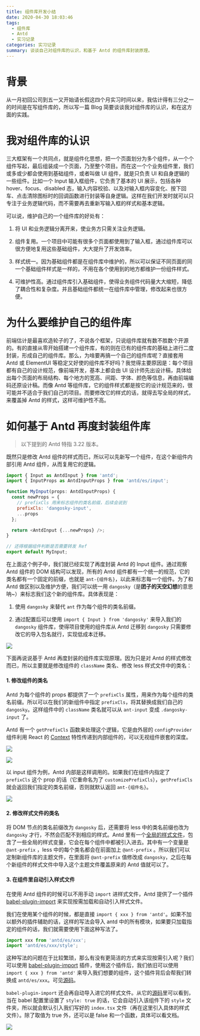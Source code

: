 ```yaml
---
title: 组件库开发小结
date: 2020-04-30 18:03:46
tags:
  - 组件库
  - Antd
  - 实习记录
categories: 实习记录
summary: 谈谈自己对组件库的认识，和基于 Antd 的组件库封装原理。
---
```


# 背景

从一月初回公司到五一又开始请长假这四个月实习时间以来，我估计得有三分之一的时间是在写组件库的，所以写一篇 Blog 简要谈谈我对组件库的认识，和在这方面的实践。

# 我对组件库的认识

三大框架有一个共同点，就是组件化思想，把一个页面划分为多个组件，从一个个组件写起，最后组装成一个页面，乃至整个项目。而在这一个个业务组件里，我们或多或少都会使用到基础组件，或者叫做 UI 组件，就是只负责 UI 和自身逻辑的一些组件。比如一个 Input 输入框组件，它负责了基本的 UI 展示，包括各种 hover、focus、disabled 态，输入内容校验、以及对输入框内容变化、按下回车、点击清除图标时的回调函数进行封装等自身逻辑。这样在我们开发时就可以只专注于业务逻辑代码，而不需要再去重新写输入框的样式和基本逻辑。

可以说，维护自己的一个组件库的好处有：

1. 将 UI 和业务逻辑分离开来，使业务方只需关注业务逻辑。

2. 组件复用。一个项目中可能有很多个页面都使用到了输入框，通过组件库可以很方便地复用这些基础组件，大大提升了开发效率。

3. 样式统一。因为基础组件都是在组件库中维护的，所以可以保证不同页面的同一个基础组件样式是一样的，不用在各个使用到的地方都维护一份组件样式。

4. 可维护性高。通过组件库引入基础组件，使得业务组件代码量大大缩短，降低了耦合性和复杂度。并且基础组件都统一在组件库中管理，修改起来也很方便。


# 为什么要维护自己的组件库

前端估计是最喜欢造轮子的了，不说各个框架，只说组件库就有数不胜数个开源的。有的直接从零开始搭建一个组件库，有的则在已有的组件库的基础上进行二度封装，形成自己的组件库。那么，为啥要再搞一个自己的组件库呢？直接套用 Antd 或 ElementUI 等稳定又好使的组件库不好吗？我觉得主要原因是：每个项目都有自己的设计规范，像前端开发，基本上都会由 UI 设计师先出设计稿，具体给出每个页面的布局结构、每个地方的宽高、间距、字体、颜色等信息，再由前端编码还原设计稿。而像 Antd 等组件库，它的组件样式都是按它的设计规范来的，很可能并不适合于我们自己的项目。而要修改它的样式的话，就得去写全局的样式，来覆盖掉 Antd 的样式，这样可维护性不高。


# 如何基于 Antd 再度封装组件库

> 以下提到的 Antd 特指 3.22 版本。

既然只是修改 Antd 组件的样式而已，所以可以先新写一个组件，在这个新组件内部引用 Antd 组件，从而复用它的逻辑。

```js
import { Input as AntdInput } from 'antd';
import { InputProps as AntdInputProps } from 'antd/es/input';

function MyInput(props: AntdInputProps) {
  const newProps = {
    // prefixCls 用来标志组件的类名前缀，后续会说到
    prefixCls: 'dangosky-input',
    ...props
  };

  return <AntdInput {...newProps} />;
}

// 还得根据组件判断是否需要转发 Ref
export default MyInput;
```

在上面这个例子中，我们就已经实现了再度封装 Antd 的 Input 组件。通过观察 Antd 组件的 DOM 结构可以发现，所有的 Antd 组件都有一个统一的规范，它的类名都有一个固定的前缀，也就是 `ant-{组件名}`，以此来标志每一个组件。为了和 Antd 做区别以及维护方便，我们可以统一用 `dangosky`（是**团子的天空幻想**的意思呐~）来标志我们这个新的组件库。具体表现是：

1. 使用 `dangosky` 来替代 `ant` 作为每个组件的类名前缀。

2. 通过配置后可以使用 `import { Input } from 'dangosky'` 来导入我们的 `dangosky` 组件库，使得项目使用的组件库从 Antd 迁移到 `dangosky` 只需要修改它的导入包名就行，实现低成本迁移。

![](4.png)

下面再说说基于 Antd 再度封装的组件库实现原理。因为只是对 Antd 的样式修改而已，所以主要就是修改组件的 `className` 类名、修改 less 样式文件中的类名：

#### 1. 修改组件的类名

Antd 为每个组件的 props 都提供了一个 `prefixCls` 属性，用来作为每个组件的类名前缀。所以可以在我们的新组件中指定 `prefixCls`，将其替换成我们自己的 `dangosky`。这样组件中的 `className` 类名就可以从 `ant-input` 变成 `.dangosky-input` 了。

Antd 有一个 `getPrefixCls` 函数来处理这个逻辑，它是由外层的 `configProvider` 组件利用 React 的 [Context](https://reactjs.org/docs/context.html) 特性传递到内部组件的，可以无视组件嵌套的深度。

![](1.png)

![](2.png)


以 input 组件为例，Antd 内部是这样调用的。如果我们在组件内指定了 `prefixCls` 这个 prop 的话（它重命名为了 `customizePrefixCls`），`getPrefixCls` 就会返回我们指定的类名前缀，否则就默认返回 `ant-{组件名}`。

![](3.png)


#### 2. 修改样式文件的类名

将 DOM 节点的类名前缀改为 `dangosky` 后，还需要将 less 中的类名前缀也改为 `dangosky` 才行，不然会匹配不到相应的样式。Antd 里有一个[全局的样式文件](https://github.com/ant-design/ant-design/blob/master/components/style/themes/default.less)，包含了一些全局的样式变量，它会在每个组件中都被引入进去。其中有一个变量是 `@ant-prefix` ，less 中的每个类名都会在前面加上 `@ant-prefix` 。所以我们可以定制新组件库的主题文件，在里面将 `@ant-prefix` 值修改成 `dangosky`，之后在每个新组件的样式文件中导入这个主题文件覆盖原来的 Antd 值就可以了。

#### 3. 在组件里自动引入样式文件

在使用 Antd 组件的时候可以不用手动 `import` 进样式文件，Antd 提供了一个插件 [babel-plugin-import](https://github.com/ant-design/babel-plugin-import) 来实现按需加载和自动引入样式文件。

我们在使用某个组件的时候，都是直接 `import { xxx } from 'antd'`。如果不加以额外的插件辅助的话，这样的写法会导入 antd 中的所有模块，如果要只加载指定的组件的话，我们就需要使用下面这种写法了。

```js
import xxx from 'antd/es/xxx';
import 'antd/es/xxx/style';
```

这种写法的问题在于比较繁琐，那么有没有更简洁的方式来实现按需引入呢？我们可以使用 [babel-plugin-import](https://github.com/ant-design/babel-plugin-import) 插件，使用这个插件后，我们依旧可以使用 `import { xxx } from 'antd'` 来导入我们想要的组件，这个插件背后会帮我们转换成 `antd/es/xxx`。可见[源码](https://github.com/ant-design/babel-plugin-import/blob/39afe424ffd81baf80c8a8b0f573a5bd21cf0736/src/Plugin.js#L76)。

`babel-plugin-import` 还会再自动导入进它的样式文件。从它的[源码](https://github.com/ant-design/babel-plugin-import/blob/39afe424ffd81baf80c8a8b0f573a5bd21cf0736/src/Plugin.js#L90)里可以看到，当在 babel 配置里设置了 `style: true` 的话，它会自动引入该组件下的 `style` 文件夹，所以就会默认引入我们写好的 `index.tsx` 文件（再在这里引入具体的样式文件）。除了取值为 true 外，还可以是 false 和一个函数，具体可以看文档。

![](5.jpg)
